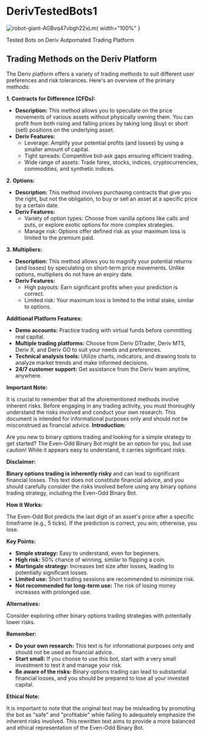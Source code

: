 
# DerivTestedBots1

![robot-giant-AGBvq47vbgh22xLm](https://github.com/97joseph/DerivTestedBots1/assets/33089347/6eda5131-f074-4b0c-a904-55e8c44a5500){ width="100%" }

 Tested Bots on Deriv Autpomated Trading Platform


## Trading Methods on the Deriv Platform

The Deriv platform offers a variety of trading methods to suit different user preferences and risk tolerances. Here's an overview of the primary methods:

**1. Contracts for Difference (CFDs):**

* **Description:** This method allows you to speculate on the price movements of various assets without physically owning them. You can profit from both rising and falling prices by taking long (buy) or short (sell) positions on the underlying asset.
* **Deriv Features:** 
    * Leverage: Amplify your potential profits (and losses) by using a smaller amount of capital.
    * Tight spreads: Competitive bid-ask gaps ensuring efficient trading.
    * Wide range of assets: Trade forex, stocks, indices, cryptocurrencies, commodities, and synthetic indices.

**2. Options:**

* **Description:** This method involves purchasing contracts that give you the right, but not the obligation, to buy or sell an asset at a specific price by a certain date.
* **Deriv Features:** 
    * Variety of option types: Choose from vanilla options like calls and puts, or explore exotic options for more complex strategies.
    * Manage risk: Options offer defined risk as your maximum loss is limited to the premium paid.

**3. Multipliers:**

* **Description:** This method allows you to magnify your potential returns (and losses) by speculating on short-term price movements. Unlike options, multipliers do not have an expiry date.
* **Deriv Features:**
    * High payouts: Earn significant profits when your prediction is correct.
    * Limited risk: Your maximum loss is limited to the initial stake, similar to options.

**Additional Platform Features:**

* **Demo accounts:** Practice trading with virtual funds before committing real capital.
* **Multiple trading platforms:** Choose from Deriv DTrader, Deriv MT5, Deriv X, and Deriv GO to suit your needs and preferences.
* **Technical analysis tools:** Utilize charts, indicators, and drawing tools to analyze market trends and make informed decisions.
* **24/7 customer support:** Get assistance from the Deriv team anytime, anywhere.

**Important Note:**

It is crucial to remember that all the aforementioned methods involve inherent risks. Before engaging in any trading activity, you must thoroughly understand the risks involved and conduct your own research. This document is intended for informational purposes only and should not be misconstrued as financial advice.
**Introduction:**

Are you new to binary options trading and looking for a simple strategy to get started? The Even-Odd Binary Bot might be an option for you, but use caution! While it appears easy to understand, it carries significant risks.

**Disclaimer:**

**Binary options trading is inherently risky** and can lead to significant financial losses. This text does not constitute financial advice, and you should carefully consider the risks involved before using any binary options trading strategy, including the Even-Odd Binary Bot.

**How it Works:**

The Even-Odd Bot predicts the last digit of an asset's price after a specific timeframe (e.g., 5 ticks). If the prediction is correct, you win; otherwise, you lose.

**Key Points:**

* **Simple strategy:** Easy to understand, even for beginners.
* **High risk:** 50% chance of winning, similar to flipping a coin.
* **Martingale strategy:** Increases bet size after losses, leading to potentially significant losses.
* **Limited use:** Short trading sessions are recommended to minimize risk.
* **Not recommended for long-term use:** The risk of losing money increases with prolonged use.

**Alternatives:**

Consider exploring other binary options trading strategies with potentially lower risks.

**Remember:**

* **Do your own research:** This text is for informational purposes only and should not be used as financial advice.
* **Start small:** If you choose to use this bot, start with a very small investment to test it and manage your risk.
* **Be aware of the risks:** Binary options trading can lead to substantial financial losses, and you should be prepared to lose all your invested capital.

**Ethical Note:**

It is important to note that the original text may be misleading by promoting the bot as "safe" and "profitable" while failing to adequately emphasize the inherent risks involved. This rewritten text aims to provide a more balanced and ethical representation of the Even-Odd Binary Bot.
